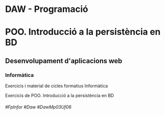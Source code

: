 # DAW - Programació
# POO. Introducció a la persistència en BD
## Desenvolupament d'aplicacions web
### Informàtica

Exercicis i material de cicles formatius Informàtica

Exercicis de POO. Introducció a la persistència en BD

###### #FpInfor #Daw #DawMp03Uf06
